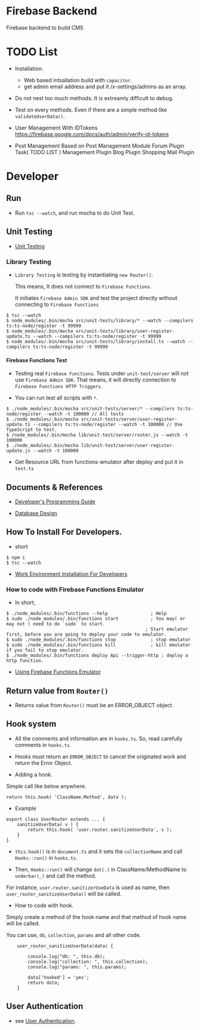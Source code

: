 # Firebase Backend
Firebase backend to build CMS


# TODO List

* Installation.
    - Web based intsallation build with `capacitor`.
    - get admin email address and put it /x-settings/admins as an array.



* Do not nest too much methods. It is extreamly difficult to debug.

* Test on every methods. Even if there are a simple method like `validateUserData()`.


* User Management
With IDTokens https://firebase.google.com/docs/auth/admin/verify-id-tokens

* Post Management
Based on Post Management Module
Forum Plugin
Task( TODO LIST ) Management Plugin
Blog Plugin
Shopping Mall Plugin




# Developer

## Run

* Run `tsc --watch`, and run mocha to do Unit Test.



## Unit Testing

* [Unit Testing](https://docs.google.com/document/d/1ncYWftCEXJBJkATExfGM2S4dzerrI_7PA_DjWjNdEmQ/edit#heading=h.tdpnuuowlpnt)


### Library Testing

* `Library Testing` is testing by instantiating `new Router()`.

    This means, It does not connect to `Firebase Functions`.

    It initiates `Firebase Admin SDK` and test the project directly without connecting to `Firebase Functions`
    

````
$ tsc --watch
$ node_modules/.bin/mocha src/unit-tests/library/* --watch --compilers ts:ts-node/register -t 99999
$ node_modules/.bin/mocha src/unit-tests/library/user-register-update.ts --watch --compilers ts:ts-node/register -t 99999
$ node_modules/.bin/mocha src/unit-tests/library/install.ts --watch --compilers ts:ts-node/register -t 99999
````

#### Firebase Functions Test

* Testing real `Firebase Functions`. Tests under `unit-test/server` will not use `Firebase Admin SDK`. That means, it will directly connection to `Firebase Functions HTTP Triggers`.


* You can run test all scripts with `*`.


````
$ ./node_modules/.bin/mocha src/unit-tests/server/* --compilers ts:ts-node/register --watch -t 100000 // All tests
$ ./node_modules/.bin/mocha src/unit-tests/server/user-register-update.ts --compilers ts:ts-node/register --watch -t 100000 // Use TypeScript to test.
$ /node_modules/.bin/mocha lib/unit-test/server/router.js --watch -t 100000
$ ./node_modules/.bin/mocha lib/unit-test/server/user-register-update.js --watch -t 100000
````




* Get Resource URL from functions-emulator after deploy and put it in `test.ts`

## Documents & References

* [Developer's Programming Guide](https://docs.google.com/document/d/1ncYWftCEXJBJkATExfGM2S4dzerrI_7PA_DjWjNdEmQ/edit#)


* [Database Design](https://docs.google.com/document/d/1ncYWftCEXJBJkATExfGM2S4dzerrI_7PA_DjWjNdEmQ/edit#heading=h.t870v2webv2r)


## How To Install For Developers.

* short
````
$ npm i
$ tsc --watch
````

* [Work Environment Installation For Developers](https://docs.google.com/document/d/1ncYWftCEXJBJkATExfGM2S4dzerrI_7PA_DjWjNdEmQ/edit#heading=h.lh0k5q34a24s)

### How to code with Firebase Functions Emulator

* In short,
````
$ ./node_modules/.bin/functions --help                ; Help
$ sudo ./node_modules/.bin/functions start            ; You may( or may not ) need to do `sudo` to start.
                                                    ; Start emulator first, before you are going to deploy your code to emulator.
$ sudo ./node_modules/.bin/functions stop             ; stop emulator
$ sudo ./node_modules/.bin/functions kill             ; kill emulator if you fail to stop emulator.
$ ./node_modules/.bin/functions deploy Api --trigger-http ; deploy a http function.
````

* [Using Firebase Functions Emulator](https://docs.google.com/document/d/1ncYWftCEXJBJkATExfGM2S4dzerrI_7PA_DjWjNdEmQ/edit#heading=h.anlypegtz2yg)




## Return value from `Router()`

* Returns value from `Router()` must be an ERROR_OBJECT object.




## Hook system


* All the comments and information are in `hooks.ts`. So, read carefully comments in `hooks.ts`.

* Hooks must return an `ERROR_OBJECT` to cancel the originated work and return the Error Object.



* Adding a hook.

Simple call like below anywhere.

````
return this.hook( 'ClassName.Method', data );
````

* Example
````
export class UserRouter extends ... {
    sanitizeUserData( v ) {
        return this.hook( 'user.router.sanitizeUserData', v );
    }
}
````

* `this.hook()` is in `document.ts` and it sets the `collectionName` and call `Hooks::run()` in `hooks.ts`.

* Then, `Hooks::run()` will change `dot(.)` in ClassName/MethodName to `underbar(_)` and call the method.

For instance, `user.router.sanitizerUseData` is used as name, then `user_router_sanitizeUserData()` will be called.





* How to code with hook.

Simply create a method of the hook name and that method of hook name will be called.

You can use, `db`, `collection`, `params` and all other code.

````
    user_router_sanitizeUserData(data) {

        console.log("db: ", this.db);
        console.log("collection: ", this.collection);
        console.log("params: ", this.params);
        
        data['hooked'] = 'yes';
        return data;
    }
````


## User Authentication

* see [User Authentication](https://docs.google.com/document/d/1ncYWftCEXJBJkATExfGM2S4dzerrI_7PA_DjWjNdEmQ/edit#heading=h.p5joalt8chem).

